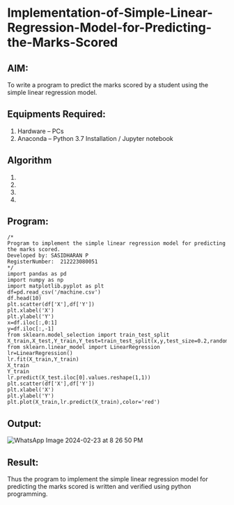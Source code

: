 # Implementation-of-Simple-Linear-Regression-Model-for-Predicting-the-Marks-Scored

## AIM:
To write a program to predict the marks scored by a student using the simple linear regression model.

## Equipments Required:
1. Hardware – PCs
2. Anaconda – Python 3.7 Installation / Jupyter notebook

## Algorithm
1. 
2. 
3. 
4. 

## Program:
```
/*
Program to implement the simple linear regression model for predicting the marks scored.
Developed by: SASIDHARAN P
RegisterNumber:  212223080051
*/
import pandas as pd
import numpy as np
import matplotlib.pyplot as plt
df=pd.read_csv('/machine.csv')
df.head(10)
plt.scatter(df['X'],df['Y'])
plt.xlabel('X')
plt.ylabel('Y')
x=df.iloc[:,0:1]
y=df.iloc[:,-1]
from sklearn.model_selection import train_test_split
X_train,X_test,Y_train,Y_test=train_test_split(x,y,test_size=0.2,random_state=0)
from sklearn.linear_model import LinearRegression
lr=LinearRegression()
lr.fit(X_train,Y_train)
X_train
Y_train
lr.predict(X_test.iloc[0].values.reshape(1,1))
plt.scatter(df['X'],df['Y'])
plt.xlabel('X')
plt.ylabel('Y')
plt.plot(X_train,lr.predict(X_train),color='red')
```
## Output:
![WhatsApp Image 2024-02-23 at 8 26 50 PM](https://github.com/sasirath13/Implementation-of-Simple-Linear-Regression-Model-for-Predicting-the-Marks-Scored/assets/160568449/cce14450-9ba8-4886-b728-f1f6798da18c)



## Result:
Thus the program to implement the simple linear regression model for predicting the marks scored is written and verified using python programming.
